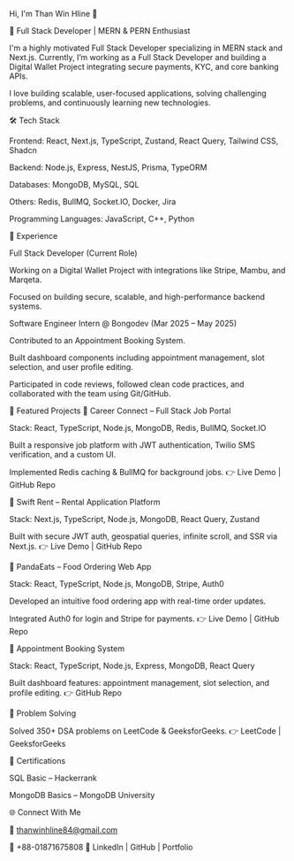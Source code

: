 Hi, I'm Than Win Hline 👋

🚀 Full Stack Developer | MERN & PERN Enthusiast

I'm a highly motivated Full Stack Developer specializing in MERN stack and Next.js. Currently, I’m working as a Full Stack Developer and building a Digital Wallet Project integrating secure payments, KYC, and core banking APIs.

I love building scalable, user-focused applications, solving challenging problems, and continuously learning new technologies.

🛠️ Tech Stack

Frontend: React, Next.js, TypeScript, Zustand, React Query, Tailwind CSS, Shadcn

Backend: Node.js, Express, NestJS, Prisma, TypeORM

Databases: MongoDB, MySQL, SQL

Others: Redis, BullMQ, Socket.IO, Docker, Jira

Programming Languages: JavaScript, C++, Python

💼 Experience

Full Stack Developer
(Current Role)

Working on a Digital Wallet Project with integrations like Stripe, Mambu, and Marqeta.

Focused on building secure, scalable, and high-performance backend systems.

Software Engineer Intern @ Bongodev (Mar 2025 – May 2025)

Contributed to an Appointment Booking System.

Built dashboard components including appointment management, slot selection, and user profile editing.

Participated in code reviews, followed clean code practices, and collaborated with the team using Git/GitHub.

📂 Featured Projects
🔹 Career Connect – Full Stack Job Portal

Stack: React, TypeScript, Node.js, MongoDB, Redis, BullMQ, Socket.IO

Built a responsive job platform with JWT authentication, Twilio SMS verification, and a custom UI.

Implemented Redis caching & BullMQ for background jobs.
👉 Live Demo
 | GitHub Repo

🔹 Swift Rent – Rental Application Platform

Stack: Next.js, TypeScript, Node.js, MongoDB, React Query, Zustand

Built with secure JWT auth, geospatial queries, infinite scroll, and SSR via Next.js.
👉 Live Demo
 | GitHub Repo

🔹 PandaEats – Food Ordering Web App

Stack: React, TypeScript, Node.js, MongoDB, Stripe, Auth0

Developed an intuitive food ordering app with real-time order updates.

Integrated Auth0 for login and Stripe for payments.
👉 Live Demo
 | GitHub Repo

🔹 Appointment Booking System

Stack: React, TypeScript, Node.js, Express, MongoDB, React Query

Built dashboard features: appointment management, slot selection, and profile editing.
👉 GitHub Repo

🧩 Problem Solving

Solved 350+ DSA problems on LeetCode & GeeksforGeeks.
👉 LeetCode
 | GeeksforGeeks

📜 Certifications

SQL Basic – Hackerrank

MongoDB Basics – MongoDB University

🌐 Connect With Me

📧 thanwinhline84@gmail.com

📱 +88-01871675808
🔗 LinkedIn
 | GitHub
 | Portfolio
